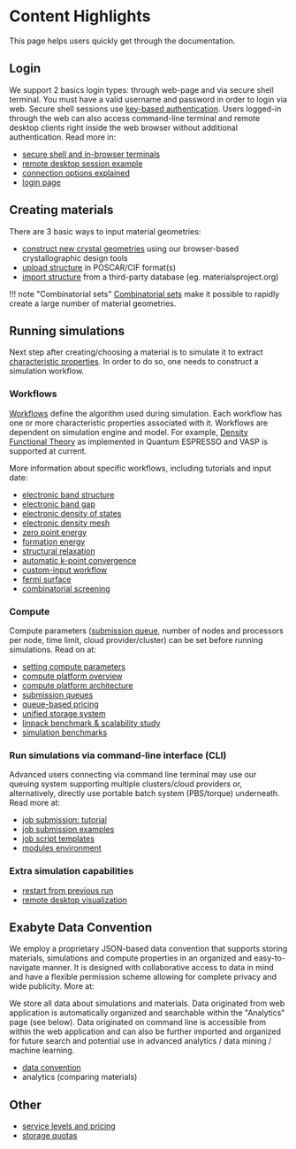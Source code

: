 <!-- TODO: come back and revise once more after the rest -->

# Content Highlights

This page helps users quickly get through the documentation.

## Login

We support 2 basics login types: through web-page and via secure shell terminal. You must have a valid username and password in order to login via web. Secure shell sessions use [key-based authentication](../compute/cli/login/#upload-ssh-key). Users logged-in through the web can also access command-line terminal and remote desktop clients right inside the web browser without additional authentication. Read more in:

- [secure shell and in-browser terminals](../remote-connection/overview.md)
- [remote desktop session example](../remote-connection/remote-desktop.md)
- [connection options explained](../remote-connection/overview.md)
- <a href="http://platform.exabyte.io/login" target="_blank">login page</a>

## Creating materials

There are 3 basic ways to input material geometries:

- [construct new crystal geometries](../materials/creating-structures/) using our browser-based crystallographic design tools
- [upload structure](../materials/upload-and-import/#upload-structure)  in POSCAR/CIF format(s)
- [import structure](../materials/upload-and-import/#import-structure)  from a third-party database (eg. materialsproject.org)

!!! note "Combinatorial sets"
    [Combinatorial sets](../materials/combinatorial-sets/) make it possible to rapidly create a large number of material geometries.

## Running simulations

Next step after creating/choosing a material is to simulate it to extract [characteristic properties](../materials/properties/). In order to do so, one needs to construct a simulation workflow.

### Workflows

[Workflows](../models/simulation-workflows/) define the algorithm used during simulation. Each workflow has one or more characteristic properties associated with it. Workflows are dependent on simulation engine and model. For example, [Density Functional Theory](../models/density-functional-theory/) as implemented in Quantum ESPRESSO and VASP is supported at current.

More information about specific workflows, including tutorials and input date:

- [electronic band structure](../tutorials/band-structure)
- [electronic band gap](../tutorials/band-gap)
- [electronic density of states](../tutorials/density-of-states)
- [electronic density mesh](../tutorials/electronic-density-mesh)
- [zero point energy](../tutorials/zero-point-energy)
- [formation energy](../tutorials/formation-energy)
- [structural relaxation](../tutorials/relaxation)
- [automatic k-point convergence](../tutorials/kpt-convergence)
- [custom-input workflow](../tutorials/custom-input-workflow)
- [fermi surface](../tutorials/fermi-surface)
- [combinatorial screening](../tutorials/combinatorial-screening)
<!-- - [combinatorial screening of iii-v semiconductor band gaps](../tutorials/semiconductors/III-Vs-band-gap.md) -->

### Compute

Compute parameters ([submission queue](../infrastructure/resource/queues.md), number of nodes and processors per node, time limit, cloud provider/cluster) can be set before running simulations. Read on at:

- [setting compute parameters](../infrastructure/compute/parameters.md)
- [compute platform overview](../infrastructure/compute/overview.md)
- [compute platform architecture](../infrastructure/overview.md)
- [submission queues](../infrastructure/resource/queues.md)
- [queue-based pricing](../infrastructure/resource/category.md)
- [unified storage system](../infrastructure/storage.md)
- [linpack benchmark & scalability study](../benchmarks/hpl-benchmark.md)
- [simulation benchmarks](../benchmarks/high-throughput-screening.md)

### Run simulations via command-line interface (CLI)

Advanced users connecting via command line terminal may use our queuing system supporting multiple clusters/cloud providers or, alternatively, directly use portable batch system (PBS/torque) underneath. Read more at:

- [job submission: tutorial](../tutorials/cli-job)
- [job submission examples](../jobs-cli/overview.md)
- [job script templates](../jobs-cli/batch-scripts/overview.md)
- [modules environment](../cli/modules.md)

### Extra simulation capabilities

- [restart from previous run](../tutorials/restart-job)
- [remote desktop visualization](../tutorials/remote-desktop)

## Exabyte Data Convention

We employ a proprietary JSON-based data convention that supports storing materials, simulations and compute properties in an organized and easy-to-navigate manner. It is designed with collaborative access to data in mind and have a flexible permission scheme allowing for complete privacy and wide publicity. More at:

We store all data about simulations and materials. Data originated from web application is automatically organized and searchable within the "Analytics" page (see below). Data originated on command line is accessible from within the web application and can also be further imported and organized for future search and potential use in advanced analytics / data mining / machine learning.

- [data convention](../data-structured/overview.md)
- analytics (comparing materials)


## Other

- [service levels and pricing](../pricing/service-levels.md)
- [storage quotas](../accounts/quota.md)

